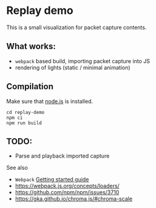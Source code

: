 Replay demo
===========

This is a small visualization for packet capture contents. 

What works:
-----------

 - `webpack` based build, importing packet capture into JS
 - rendering of lights (static / minimal animation)

Compilation
-----------

Make sure that [node.js](https://nodejs.org/en/download/) is installed.

```
cd replay-demo
npm ci
npm run build
```

TODO:
-----

 - Parse and playback imported capture




See also 
 - `Webpack` [Getting started guide](https://webpack.js.org/guides/getting-started/)
 - <https://webpack.js.org/concepts/loaders/>
 - <https://github.com/npm/npm/issues/3710>
 - <https://gka.github.io/chroma.js/#chroma-scale>
